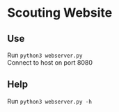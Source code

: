 # Scouting Website
## Use
Run `python3 webserver.py` \
Connect to host on port 8080
## Help
Run `python3 webserver.py -h`
